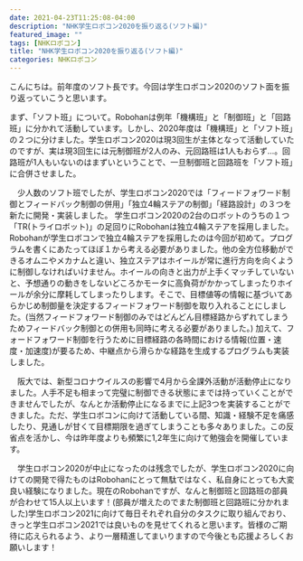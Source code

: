 ```yaml
---
date: 2021-04-23T11:25:08-04:00
description: "NHK学生ロボコン2020を振り返る(ソフト編)"
featured_image: ""
tags: [NHKロボコン]
title: "NHK学生ロボコン2020を振り返る(ソフト編)"
categories: NHKロボコン
---
```


こんにちは。前年度のソフト長です。今回は学生ロボコン2020のソフト面を振り返っていこうと思います。

まず、「ソフト班」について。Robohanは例年「機構班」と「制御班」と「回路班」に分かれて活動しています。しかし、2020年度は「機構班」と「ソフト班」の２つに分けました。学生ロボコン2020は現3回生が主体となって活動していたのですが、実は現3回生には元制御班が2人のみ、元回路班は1人もおらず…。回路班が1人もいないのはまずいということで、一旦制御班と回路班を「ソフト班」に合併させました。

　少人数のソフト班でしたが、学生ロボコン2020では「フィードフォワード制御とフィードバック制御の併用」「独立4輪ステアの制御」「経路設計」の３つを新たに開発・実装しました。
学生ロボコン2020の2台のロボットのうちの１つ「TR(トライロボット)」の足回りにRobohanは独立4輪ステアを採用しました。Robohanが学生ロボコンで独立4輪ステアを採用したのは今回が初めて。プログラムを書くにあたってほぼ１から考える必要がありました。他の全方位移動ができるオムニやメカナムと違い、独立ステアはホイールが常に進行方向を向くように制御しなければいけません。ホイールの向きと出力が上手くマッチしていないと、予想通りの動きをしないどころかモータに高負荷がかかってしまったりホイールが余分に摩耗してしまったりします。そこで、目標値等の情報に基づいてあらかじめ制御量を決定するフィードフォワード制御を取り入れることにしました。(当然フィードフォワード制御のみではどんどん目標経路からずれてしまうためフィードバック制御との併用も同時に考える必要がありました。) 加えて、フォードフォワード制御を行うために目標経路の各時間における情報(位置・速度・加速度)が要るため、中継点から滑らかな経路を生成するプログラムも実装しました。

　阪大では、新型コロナウイルスの影響で4月から全課外活動が活動停止になりました。人手不足も相まって完璧に制御できる状態にまでは持っていくことができませんでしたが、なんとか活動停止になるまでに上記3つを実装することができました。ただ、学生ロボコンに向けて活動している間、知識・経験不足を痛感したり、見通しが甘くて目標期限を過ぎてしまうことも多々ありました。この反省点を活かし、今は昨年度よりも頻繁に1,2年生に向けて勉強会を開催しています。

　学生ロボコン2020が中止になったのは残念でしたが、学生ロボコン2020に向けての開発で得たものはRobohanにとって無駄ではなく、私自身にとっても大変良い経験になりました。現在のRobohanですが、なんと制御班と回路班の部員が合わせて15人以上います！(部員が増えたのでまた制御班と回路班に分かれました)学生ロボコン2021に向けて毎日それぞれ自分のタスクに取り組んでおり、きっと学生ロボコン2021では良いものを見せてくれると思います。皆様のご期待に応えられるよう、より一層精進してまいりますので今後とも応援よろしくお願いします！
